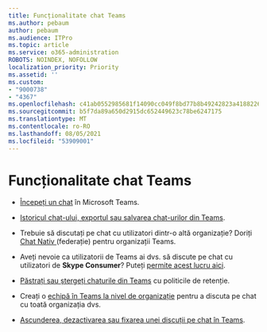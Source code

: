 ```yaml
---
title: Funcționalitate chat Teams
ms.author: pebaum
author: pebaum
ms.audience: ITPro
ms.topic: article
ms.service: o365-administration
ROBOTS: NOINDEX, NOFOLLOW
localization_priority: Priority
ms.assetid: ''
ms.custom:
- "9000738"
- "4367"
ms.openlocfilehash: c41ab0552985681f14090cc049f8bd77b8b49242823a418822674cd21dea0f77
ms.sourcegitcommit: b5f7da89a650d2915dc652449623c78be6247175
ms.translationtype: MT
ms.contentlocale: ro-RO
ms.lasthandoff: 08/05/2021
ms.locfileid: "53909001"
---
```

# <a name="teams-chat-functionality"></a>Funcționalitate chat Teams

- [Începeți un chat](https://support.office.com/article/start-a-chat-in-teams-0c71b32b-c050-4930-a887-5afbe742b3d8) în Microsoft Teams.

- [Istoricul chat-ului, exportul sau salvarea chat-urilor din Teams](https://docs.microsoft.com/alchemyinsights/chat-history-in-microsoft-teams).

- Trebuie să discutați pe chat cu utilizatori dintr-o altă organizație? Doriți [Chat Nativ ](https://docs.microsoft.com/microsoftteams/native-chat-for-external-users) (federație) pentru organizații Teams.

- Aveți nevoie ca utilizatorii de Teams ai dvs. să discute pe chat cu utilizatori de **Skype Consumer**? Puteți [permite acest lucru aici](https://docs.microsoft.com/microsoftteams/manage-external-access#step-1---enable-your-organization-to-communicate-with-another-teams-organization). 

- [Păstrați sau ștergeți chaturile din Teams](https://docs.microsoft.com/microsoftteams/retention-policies) cu politicile de retenție.

- Creați o [echipă în Teams la nivel de organizație](https://docs.microsoft.com/microsoftteams/create-an-org-wide-team) pentru a discuta pe chat cu toată organizația dvs.

- [Ascunderea, dezactivarea sau fixarea unei discuții pe chat în Teams](https://support.office.com/article/hide-mute-or-pin-a-chat-in-teams-9aee02ef-713d-495b-8a73-9762d8e4b066).
